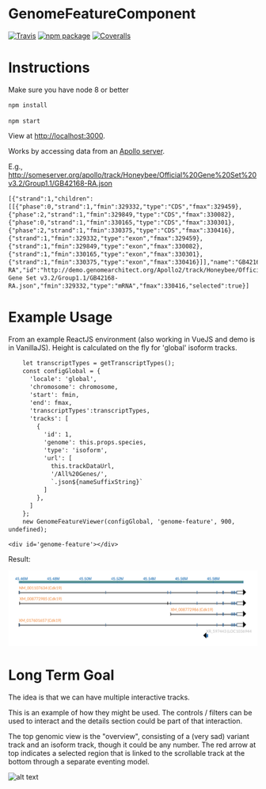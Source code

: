 # GenomeFeatureComponent

[![Travis][build-badge]][build]
[![npm package][npm-badge]][npm]
[![Coveralls][coveralls-badge]][coveralls]


[build-badge]: https://img.shields.io/travis/GMOD/GenomeFeatureComponent/master.png?style=flat-square
[build]: https://travis-ci.org/GMOD/GenomeFeatureComponent

[npm-badge]: https://img.shields.io/npm/v/genomefeaturecomponent.png?style=flat-square
[npm]: https://www.npmjs.com/package/genomefeaturecomponent

[coveralls-badge]: https://img.shields.io/coveralls/GMOD/GenomeFeatureComponent/master.png?style=flat-square
[coveralls]: https://coveralls.io/github/GMOD/GenomeFeatureComponent


Instructions
============

Make sure you have node 8 or better

    npm install

    npm start


View at [http://localhost:3000](http://localhost:3000).


Works by accessing data from an [Apollo server](https://github.com/gmod/apollo).

E.g., http://someserver.org/apollo/track/Honeybee/Official%20Gene%20Set%20v3.2/Group1.1/GB42168-RA.json



```
[{"strand":1,"children":[[{"phase":0,"strand":1,"fmin":329332,"type":"CDS","fmax":329459},{"phase":2,"strand":1,"fmin":329849,"type":"CDS","fmax":330082},{"phase":0,"strand":1,"fmin":330165,"type":"CDS","fmax":330301},{"phase":2,"strand":1,"fmin":330375,"type":"CDS","fmax":330416},{"strand":1,"fmin":329332,"type":"exon","fmax":329459},{"strand":1,"fmin":329849,"type":"exon","fmax":330082},{"strand":1,"fmin":330165,"type":"exon","fmax":330301},{"strand":1,"fmin":330375,"type":"exon","fmax":330416}]],"name":"GB42168-RA","id":"http://demo.genomearchitect.org/Apollo2/track/Honeybee/Official Gene Set v3.2/Group1.1/GB42168-RA.json","fmin":329332,"type":"mRNA","fmax":330416,"selected":true}]
```

Example Usage
=============

From an example ReactJS environment (also working in VueJS and demo is in VanillaJS).  Height is calculated on the fly for 'global' isoform tracks. 

```
    let transcriptTypes = getTranscriptTypes();
    const configGlobal = {
      'locale': 'global',
      'chromosome': chromosome,
      'start': fmin,
      'end': fmax,
      'transcriptTypes':transcriptTypes,
      'tracks': [
        {
          'id': 1,
          'genome': this.props.species,
          'type': 'isoform',
          'url': [
            this.trackDataUrl,
            '/All%20Genes/',
            `.json${nameSuffixString}`
          ]
        },
      ]
    };
    new GenomeFeatureViewer(configGlobal, 'genome-feature', 900, undefined);
```

```
<div id='genome-feature'></div>
```

Result:

![Example 1](images/ExampleIsoform1.png)



Long Term Goal
====

The idea is that we can have multiple interactive tracks.

This is an example of how they might be used.  The controls / filters can be used to interact and the details section could be part of that interaction.

The top genomic view is the "overview", consisting of a (very sad) variant track and an isoform track, though it could be any number.
The red arrow at top indicates a selected region that is linked to the scrollable track at the bottom through a separate eventing model.



![alt text](images/Version1Output.png "Logo Title Text 1")
